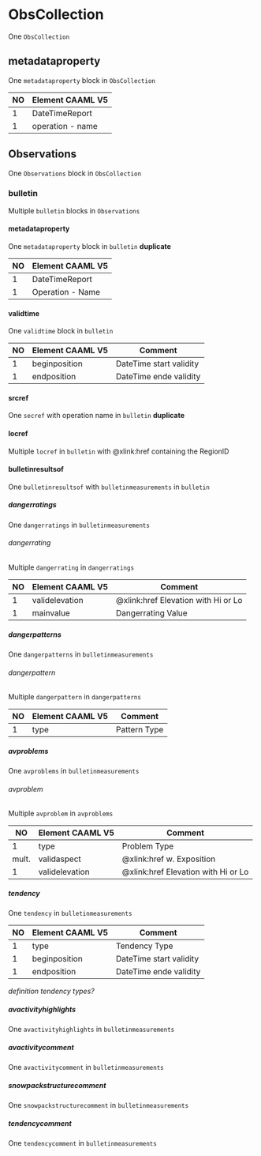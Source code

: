# ObsCollection 
One `ObsCollection`

## metadataproperty
One `metadataproperty` block in `ObsCollection`

|NO     |Element CAAML V5   |
| ----- | ----------------- |
|1      |DateTimeReport     |
|1      |operation - name   |

## Observations
One `Observations` block in `ObsCollection`

### bulletin
Multiple `bulletin` blocks in `Observations`

#### metadataproperty
One `metadataproperty` block in `bulletin`
**duplicate**

|NO     |Element CAAML V5   |
| ----- | ----------------- |
|1      |DateTimeReport     |
|1      |Operation - Name   |

#### validtime
One `validtime` block in `bulletin`

|NO     |Element CAAML V5   |Comment                   |
| ----- | ----------------- | ------------------------ |
|1      |beginposition      |DateTime start validity   |
|1      |endposition        |DateTime ende  validity   |

#### srcref
One `secref` with operation name in `bulletin`
**duplicate**

#### locref
Multiple `locref` in `bulletin` with @xlink:href containing the RegionID

#### bulletinresultsof 
One `bulletinresultsof` with `bulletinmeasurements` in `bulletin`

##### dangerratings
One `dangerratings` in `bulletinmeasurements`

###### dangerrating
Multiple `dangerrating` in `dangerratings`

|NO     |Element CAAML V5   |Comment                   |
| ----- | ----------------- | ------------------------ |
|1      |validelevation     |@xlink:href Elevation with Hi or Lo   |
|1      |mainvalue          |Dangerrating Value        |

##### dangerpatterns
One `dangerpatterns` in `bulletinmeasurements`

###### dangerpattern
Multiple `dangerpattern` in `dangerpatterns`

|NO     |Element CAAML V5   |Comment                   |
| ----- | ----------------- | ------------------------ |
|1      |type               |Pattern Type              |

##### avproblems
One `avproblems` in `bulletinmeasurements`

###### avproblem
Multiple `avproblem` in `avproblems`

|NO     |Element CAAML V5   |Comment                   |
| ----- | ----------------- | ------------------------ |
|1      |type               |Problem Type              |
|mult.  |validaspect        |@xlink:href w. Exposition |
|1      |validelevation     |@xlink:href Elevation with Hi or Lo |

##### tendency
One `tendency` in `bulletinmeasurements`

|NO     |Element CAAML V5   |Comment                   |
| ----- | ----------------- | ------------------------ |
|1      |type               |Tendency Type             |
|1      |beginposition      |DateTime start validity   |
|1      |endposition        |DateTime ende  validity   |

*definition tendency types?*

##### avactivityhighlights
One `avactivityhighlights` in `bulletinmeasurements`

##### avactivitycomment
One `avactivitycomment` in `bulletinmeasurements`

##### snowpackstructurecomment
One `snowpackstructurecomment` in `bulletinmeasurements`

##### tendencycomment
One `tendencycomment` in `bulletinmeasurements`
